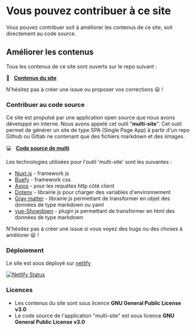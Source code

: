 
# Vous pouvez contribuer à ce site

Vous pouvez contribuer soit à améliorer les contenus de ce site, soit directement au code source.


## Améliorer les contenus

Tous les contenus de ce site sont ouverts sur le repo suivant :

📁 &nbsp; [**Contenus du site**](https://github.com/co-demos/multi-site-contents)

N'hésitez pas à créer une issue ou proposer vos corrections 😃 !


### Contribuer au code source

Ce site est propulsé par une application open source que nous avons développé en interne. Nous avons appelé cet outil "**multi-site**". Cet outil permet de générer un site de type SPA (Single Page App) à partir d'un repo Github ou Gitlab ne contenant que des fichiers markdown et des iimages. 

💻 &nbsp; [**Code source de multi**](https://github.com/co-demos/multi-site-app)


Les technologies utilisées pour l'outil 'multi-site' sont les suivantes : 
- [Nuxt.js](https://nuxtjs.org) - framework js
- [Buefy](https://buefy.org/documentation) - framework css
- [Axios](https://axios-http.com/) - pour les requêtes http côté client
- [Dotenv](https://www.npmjs.com/package/dotenv) - librairie js pour charger des variables d'environnement 
- [Gray matter](https://www.npmjs.com/package/gray-matter) - librairie js permettant de transformer en objet des données de type markdown ou yaml
- [vue-Showdown](https://vue-showdown.js.org/) - plugin js permettant de transformer en html des données de type markdown

N'hésitez pas à créer une issue si vous voyez des bugs ou des choses à améliorer 😃 !


### Déploiement

Le site est sous déployé sur [netlify](https://www.netlify.com/)

[![Netlify Status](https://api.netlify.com/api/v1/badges/5a774814-2a6a-4da7-a8b5-1cc3d654df2a/deploy-status)](https://app.netlify.com/sites/multi-site-app-test/deploys)


### Licences

- Les contenus du site sont sous licence **GNU General Public License v3.0**
- Le code source de l'application "multi-site" est sous licence **GNU General Public License v3.0**
